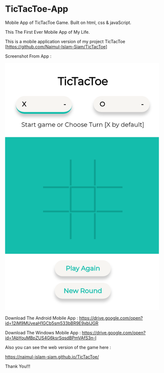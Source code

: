 # TicTacToe-App
Mobile App of TicTacToe Game.
Built on html, css & javaScript. 

This The First Ever Mobile App of My Life.

This is a mobile application version of my project TicTacToe [https://github.com/Naimul-Islam-Siam/TicTacToe]

Screenshot From App :

![](Screenshot.png)

Download The Android Mobile App : https://drive.google.com/open?id=12iM9MUveaH1GCb5sm533bBR9E9xblJGR

Download The Windows Mobile App : https://drive.google.com/open?id=1AbYouMBpZUS4G6ksrSqsdBPmVAfS3n-l

Also you can see the web version of the game here :

https://naimul-islam-siam.github.io/TicTacToe/

Thank You!!!
